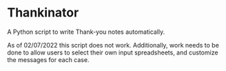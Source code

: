 # Thankinator
A Python script to write Thank-you notes automatically.

As of 02/07/2022 this script does not work. Additionally, work needs to be done to allow users to select their own input spreadsheets, and customize the messages for each case.
